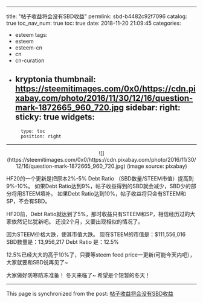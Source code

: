 
---
title: "帖子收益将会没有SBD收益"
permlink: sbd-b4482c92f7096
catalog: true
toc_nav_num: true
toc: true
date: 2018-11-20 21:09:45
categories:
- esteem
tags:
- esteem
- esteem-cn
- cn
- cn-curation
- kryptonia
thumbnail: https://steemitimages.com/0x0/https://cdn.pixabay.com/photo/2016/11/30/12/16/question-mark-1872665_960_720.jpg
sidebar:
    right:
        sticky: true
widgets:
    -
        type: toc
        position: right
---


<center>![](https://steemitimages.com/0x0/https://cdn.pixabay.com/photo/2016/11/30/12/16/question-mark-1872665_960_720.jpg)
(image source: pixabay)</center>

HF20的一个更新是把原本2%-5% Debt Ratio （SBD数量/STEEM市值）提高到9%-10%。
如果Debt Ratio达到9%，帖子收益得到的SBD就会减少，SBD少的部分将用STEEM填补。
如果Debt Ratio达到10%，帖子收益将只会有STEEM和SP，不会有SBD。

HF20前，Debt Ratio就达到了5%，那时收益只有STEEM和SP，相信经历过的大家依然记忆犹新吧。
还没2个月，又要出现相似的情况了。

因为STEEM价格大跌，使其市值大跌。
现在STEEM的市值是：$111,556,016
SBD数量是：13,956,217 
Debt Ratio 是：12.5%

12.5%已经大大的高于10%了，只要等steem feed price一更新(可能今天内吧），大家就要和SBD说再见了~

大家做好防寒防冻准备！ 冬天来临了~
希望是个短暂的冬天！

- - -

This page is synchronized from the post: [帖子收益将会没有SBD收益](https://steemit.com/@ericet/sbd-b4482c92f7096)
